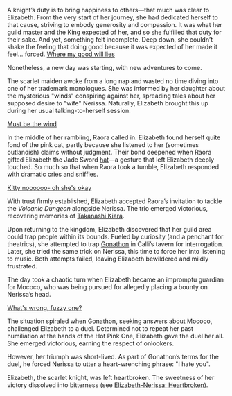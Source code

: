 A knight’s duty is to bring happiness to others—that much was clear to Elizabeth. From the very start of her journey, she had dedicated herself to that cause, striving to embody generosity and compassion. It was what her guild master and the King expected of her, and so she fulfilled that duty for their sake. And yet, something felt incomplete.
Deep down, she couldn’t shake the feeling that doing good because it was expected of her made it feel... forced.
[Where my good will lies](#embed:https://www.youtube.com/live/dCNrMstGc3I?feature=shared\&t=239)

Nonetheless, a new day was starting, with new adventures to come.

The scarlet maiden awoke from a long nap and wasted no time diving into one of her trademark monologues. She was informed by her daughter about the mysterious "winds" conspiring against her, spreading tales about her supposed desire to "wife" Nerissa. Naturally, Elizabeth brought this up during her usual talking-to-herself session.

[Must be the wind](#embed:https://www.youtube.com/live/dCNrMstGc3I?feature=shared\&t=782)

In the middle of her rambling, Raora called in. Elizabeth found herself quite fond of the pink cat, partly because she listened to her (sometimes outlandish) claims without judgment. Their bond deepened when Raora gifted Elizabeth the Jade Sword [hat](https://www.youtube.com/live/dCNrMstGc3I?feature=shared\&t=1042)—a gesture that left Elizabeth deeply touched. So much so that when Raora took a tumble, Elizabeth responded with dramatic cries and sniffles.

[Kitty noooooo- oh she's okay](#embed:https://www.youtube.com/live/dCNrMstGc3I?feature=shared\&t=1397)

With trust firmly established, Elizabeth accepted Raora’s invitation to tackle the *Volcanic Dungeon* alongside Nerissa. The trio emerged victorious, recovering memories of [Takanashi Kiara](https://www.youtube.com/live/dCNrMstGc3I?feature=shared\&t=5895).

Upon returning to the kingdom, Elizabeth discovered that her guild area could trap people within its bounds. Fueled by curiosity (and a penchant for theatrics), she attempted to trap [Gonathon](https://www.youtube.com/live/dCNrMstGc3I?feature=shared\&t=7186) in Calli’s tavern for interrogation. Later, she tried the same trick on Nerissa, this time to force her into listening to music. Both attempts failed, leaving Elizabeth bewildered and mildly frustrated.

The day took a chaotic turn when Elizabeth became an impromptu guardian for Mococo, who was being pursued for allegedly placing a bounty on Nerissa’s head.

[What's wrong, fuzzy one?](#embed:https://www.youtube.com/live/dCNrMstGc3I?feature=shared\&t=7939)

The situation spiraled when Gonathon, seeking answers about Mococo, challenged Elizabeth to a duel. Determined not to repeat her past humiliation at the hands of the Hot Pink One, Elizabeth gave the duel her all. She emerged victorious, earning the respect of onlookers.

However, her triumph was short-lived. As part of Gonathon’s terms for the duel, he forced Nerissa to utter a heart-wrenching phrase: "I hate you".

Elizabeth, the scarlet knight, was left heartbroken. The sweetness of her victory dissolved into bitterness (see [Elizabeth-Nerissa: Heartbroken](#edge:liz-nerissa)).
